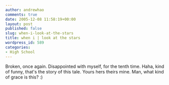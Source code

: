 ```yaml
---
author: andrewhao
comments: true
date: 2005-12-08 11:58:19+00:00
layout: post
published: false
slug: when-i-look-at-the-stars
title: when i | look at the stars
wordpress_id: 589
categories:
- High School
---
```


Broken, once again.
Disappointed with myself, for the tenth time.
Haha, kind of funny, that's the story of
this tale.
Yours hers theirs mine.
Man, what kind of grace is this?
 :) 
